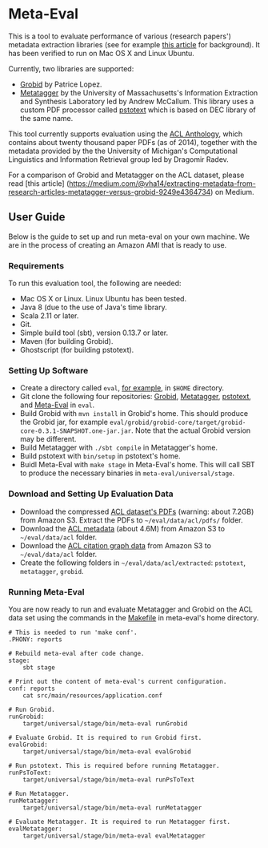 # Meta-Eval

This is a tool to evaluate performance of various (research papers') metadata extraction
libraries (see for example [this article](https://medium.com/@vha14/extracting-metadata-from-research-articles-metatagger-versus-grobid-9249e4364734) for background). It has been verified to run on Mac OS X and Linux Ubuntu.

Currently, two libraries are supported:

- [Grobid](https://github.com/kermitt2/grobid) by Patrice Lopez.
- [Metatagger](https://github.com/iesl/rexa1-metatagger) by the University of Massachusetts's Information Extraction and Synthesis Laboratory led by Andrew McCallum. This library uses a custom PDF processor called [pstotext](https://github.com/iesl/rexa1-pstotext) which is based on DEC library of the same name.

This tool currently supports evaluation using the [ACL Anthology](http://www.aclweb.org/anthology/), which contains about twenty thousand paper PDFs (as of 2014), together with the metadata provided by the the University of Michigan's Computational Linguistics and Information Retrieval group led by Dragomir Radev.

For a comparison of Grobid and Metatagger on the ACL dataset, please read [this article] (https://medium.com/@vha14/extracting-metadata-from-research-articles-metatagger-versus-grobid-9249e4364734) on Medium.

## User Guide

Below is the guide to set up and run meta-eval on your own machine. We are in the process of creating an Amazon AMI that is ready to use. 

### Requirements

To run this evaluation tool, the following are needed:

- Mac OS X or Linux. Linux Ubuntu has been tested.
- Java 8 (due to the use of Java's time library.
- Scala 2.11 or later.
- Git.
- Simple build tool (sbt), version 0.13.7 or later.
- Maven (for building Grobid). 
- Ghostscript (for building pstotext).

### Setting Up Software

- Create a directory called `eval`, [for example](https://github.com/allenai/meta-eval/blob/master/src/main/resources/application.conf#L1), in `$HOME` directory. 
- Git clone the following four repositories: [Grobid](https://github.com/kermitt2/grobid), [Metatagger](https://github.com/iesl/rexa1-metatagger), [pstotext](https://github.com/iesl/rexa1-pstotext), and [Meta-Eval](https://github.com/allenai/meta-eval) in `eval`. 
- Build Grobid with `mvn install` in Grobid's home. This should produce the Grobid jar, for example `eval/grobid/grobid-core/target/grobid-core-0.3.1-SNAPSHOT.one-jar.jar`. Note that the actual Grobid version may be different. 
- Build Metatagger with `./sbt compile` in Metatagger's home.
- Build pstotext with `bin/setup` in pstotext's home. 
- Buidl Meta-Eval with `make stage` in Meta-Eval's home. This will call SBT to produce the necessary binaries in `meta-eval/universal/stage`.

### Download and Setting Up Evaluation Data

- Download the compressed [ACL dataset's PDFs](https://s3-us-west-2.amazonaws.com/ai2-s2/pipeline/source-data/acl-pdf/acl-pdf-2014-08-27.zip) (warning: about 7.2GB) from Amazon S3. Extract the PDFs to `~/eval/data/acl/pdfs/` folder.
- Download the [ACL metadata](https://s3-us-west-2.amazonaws.com/ai2-s2/pipeline/source-data/metadata-2014-08-25.json) (about 4.6M) from Amazon S3 to `~/eval/data/acl` folder.
- Download the [ACL citation graph data](https://s3-us-west-2.amazonaws.com/ai2-s2/pipeline/source-data/citation-edges/citation-edges-2014-08-25.txt) from Amazon S3 to `~/eval/data/acl` folder.
- Create the following folders in `~/eval/data/acl/extracted`: `pstotext`, `metatagger`, `grobid`.

### Running Meta-Eval

You are now ready to run and evaluate Metatagger and Grobid on the ACL data set using the commands in the [Makefile](https://github.com/allenai/meta-eval/blob/master/Makefile) in meta-eval's home directory.

```
# This is needed to run 'make conf'.
.PHONY: reports

# Rebuild meta-eval after code change.
stage:
	sbt stage

# Print out the content of meta-eval's current configuration.
conf: reports
	cat src/main/resources/application.conf

# Run Grobid.
runGrobid: 
	target/universal/stage/bin/meta-eval runGrobid

# Evaluate Grobid. It is required to run Grobid first.
evalGrobid:
	target/universal/stage/bin/meta-eval evalGrobid

# Run pstotext. This is required before running Metatagger.
runPsToText:
	target/universal/stage/bin/meta-eval runPsToText

# Run Metatagger.
runMetatagger:
	target/universal/stage/bin/meta-eval runMetatagger

# Evaluate Metatagger. It is required to run Metatagger first.
evalMetatagger:
	target/universal/stage/bin/meta-eval evalMetatagger
```
